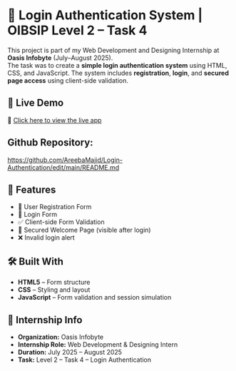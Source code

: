 # 🔐 Login Authentication System | OIBSIP Level 2 – Task 4

This project is part of my Web Development and Designing Internship at **Oasis Infobyte** (July–August 2025).  
The task was to create a **simple login authentication system** using HTML, CSS, and JavaScript. The system includes **registration**, **login**, and **secured page access** using client-side validation.

## 🚀 Live Demo

🔗 [Click here to view the live app](https://login-auth-rose.vercel.app/)

## Github Repository:
https://github.com/AreebaMajid/Login-Authentication/edit/main/README.md
## 🧠 Features

- 📝 User Registration Form  
- 🔐 Login Form  
- ✅ Client-side Form Validation  
- 🔐 Secured Welcome Page (visible after login)  
- ❌ Invalid login alert  

## 🛠️ Built With

- **HTML5** – Form structure  
- **CSS** – Styling and layout  
- **JavaScript** – Form validation and session simulation  

## 🎯 Internship Info

- **Organization:** Oasis Infobyte  
- **Internship Role:** Web Development & Designing Intern  
- **Duration:** July 2025 – August 2025  
- **Task:** Level 2 – Task 4 – Login Authentication

